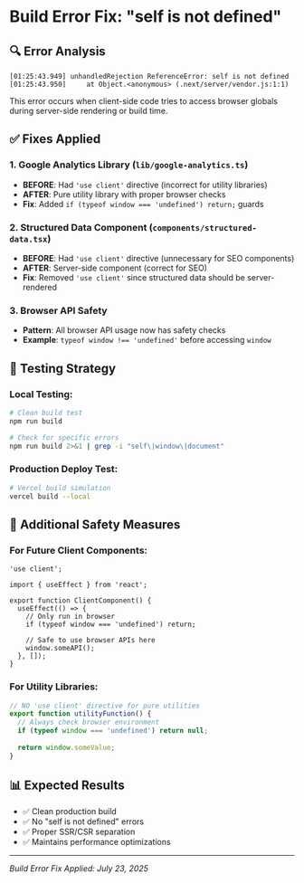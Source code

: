 # Build Error Fix: "self is not defined"

## 🔍 **Error Analysis**
```
[01:25:43.949] unhandledRejection ReferenceError: self is not defined
[01:25:43.950]     at Object.<anonymous> (.next/server/vendor.js:1:1)
```

This error occurs when client-side code tries to access browser globals during server-side rendering or build time.

## ✅ **Fixes Applied**

### 1. **Google Analytics Library (`lib/google-analytics.ts`)**
- **BEFORE**: Had `'use client'` directive (incorrect for utility libraries)
- **AFTER**: Pure utility library with proper browser checks
- **Fix**: Added `if (typeof window === 'undefined') return;` guards

### 2. **Structured Data Component (`components/structured-data.tsx`)**
- **BEFORE**: Had `'use client'` directive (unnecessary for SEO components)
- **AFTER**: Server-side component (correct for SEO)
- **Fix**: Removed `'use client'` since structured data should be server-rendered

### 3. **Browser API Safety**
- **Pattern**: All browser API usage now has safety checks
- **Example**: `typeof window !== 'undefined'` before accessing `window`

## 🚀 **Testing Strategy**

### Local Testing:
```bash
# Clean build test
npm run build

# Check for specific errors
npm run build 2>&1 | grep -i "self\|window\|document"
```

### Production Deploy Test:
```bash
# Vercel build simulation
vercel build --local
```

## 🔧 **Additional Safety Measures**

### For Future Client Components:
```tsx
'use client';

import { useEffect } from 'react';

export function ClientComponent() {
  useEffect(() => {
    // Only run in browser
    if (typeof window === 'undefined') return;
    
    // Safe to use browser APIs here
    window.someAPI();
  }, []);
}
```

### For Utility Libraries:
```typescript
// NO 'use client' directive for pure utilities
export function utilityFunction() {
  // Always check browser environment
  if (typeof window === 'undefined') return null;
  
  return window.someValue;
}
```

## 📊 **Expected Results**
- ✅ Clean production build
- ✅ No "self is not defined" errors
- ✅ Proper SSR/CSR separation
- ✅ Maintains performance optimizations

---
*Build Error Fix Applied: July 23, 2025*
